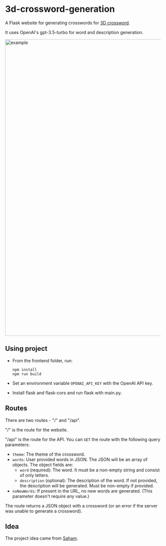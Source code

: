 # 3d-crossword-generation
A Flask website for generating crosswords for [3D crossword](https://github.com/ShouvikGhosh2048/3d-crossword).

It uses OpenAI's gpt-3.5-turbo for word and description generation.

<img width="960" alt="example" src="https://github.com/ShouvikGhosh2048/3d-crossword-generation/assets/91585022/7edbfa9c-3548-4133-a736-8af74e6e9311">

## Using project
- From the frontend folder, run:
  
  ```
  npm install
  npm run build
  ```
- Set an environment variable `OPENAI_API_KEY` with the OpenAI API key.
- Install flask and flask-cors and run flask with main.py.

## Routes
There are two routes - "/" and "/api".

"/" is the route for the website.

"/api" is the route for the API.
You can `GET` the route with the following query parameters:
- `theme`: The theme of the crossword.
- `words`: User provided words in JSON. The JSON will be an array of objects. The object fields are:
  - `word` (required): The word. It must be a non-empty string and consist of only letters.
  - `description` (optional): The description of the word. If not provided, the description will be generated. Must be non-empty if provided.
- `noNewWords`: If present in the URL, no new words are generated. (This parameter doesn't require any value.)

The route returns a JSON object with a crossword (or an error if the server was unable to generate a crossword).

## Idea
The project idea came from [Saham](https://www.linkedin.com/in/saham-sil-943112277/).
